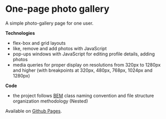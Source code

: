 # One-page photo gallery

A simple photo-gallery page for one user.

**Technologies**

* flex-box and grid layouts
* like, remove and add photos with JavaScript
* pop-ups windows with JavaScript for editing profile details, adding photos
* media queries for proper display on resolutions from 320px to 1280px and higher (with breakpoints at 320px, 480px, 768px, 1024px and 1280px)

**Code**

* the project follows [BEM](https://en.bem.info/) class naming convention and file structure organization methodology (Nested)

Available on [Github Pages](https://nikamasi.github.io/mesto/).
